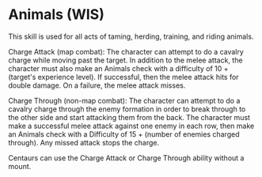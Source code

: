 # Animals (WIS)

This skill is used for all acts of taming, herding, training, and riding animals.

Charge Attack (map combat): The character can attempt to do a cavalry charge while moving past the target. In addition to the melee attack, the character must also make an Animals check with a difficulty of 10 + (target's experience level). If successful, then the melee attack hits for double damage. On a failure, the melee attack misses.

Charge Through (non-map combat): The character can attempt to do a cavalry charge through the enemy formation in order to break through to the other side and start attacking them from the back. The character must make a successful melee attack against one enemy in each row, then make an Animals check with a Difficulty of 15 + (number of enemies charged through). Any missed attack stops the charge.

Centaurs can use the Charge Attack or Charge Through ability without a mount.
